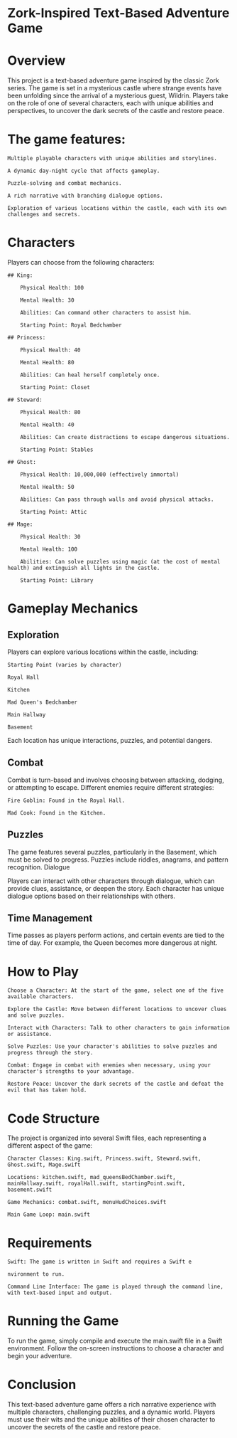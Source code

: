 # Zork-Inspired Text-Based Adventure Game

# Overview

This project is a text-based adventure game inspired by the classic Zork series. The game is set in a mysterious castle where strange events have been unfolding since the arrival of a mysterious guest, Wildrin. Players take on the role of one of several characters, each with unique abilities and perspectives, to uncover the dark secrets of the castle and restore peace.

# The game features:

    Multiple playable characters with unique abilities and storylines.

    A dynamic day-night cycle that affects gameplay.

    Puzzle-solving and combat mechanics.

    A rich narrative with branching dialogue options.

    Exploration of various locations within the castle, each with its own challenges and secrets.

# Characters

Players can choose from the following characters:

    ## King:

        Physical Health: 100

        Mental Health: 30

        Abilities: Can command other characters to assist him.

        Starting Point: Royal Bedchamber

    ## Princess:

        Physical Health: 40

        Mental Health: 80

        Abilities: Can heal herself completely once.

        Starting Point: Closet

    ## Steward:

        Physical Health: 80

        Mental Health: 40

        Abilities: Can create distractions to escape dangerous situations.

        Starting Point: Stables

    ## Ghost:

        Physical Health: 10,000,000 (effectively immortal)

        Mental Health: 50

        Abilities: Can pass through walls and avoid physical attacks.

        Starting Point: Attic

    ## Mage:

        Physical Health: 30

        Mental Health: 100

        Abilities: Can solve puzzles using magic (at the cost of mental health) and extinguish all lights in the castle.

        Starting Point: Library

# Gameplay Mechanics
## Exploration

Players can explore various locations within the castle, including:

    Starting Point (varies by character)

    Royal Hall

    Kitchen

    Mad Queen's Bedchamber

    Main Hallway

    Basement

Each location has unique interactions, puzzles, and potential dangers.
## Combat

Combat is turn-based and involves choosing between attacking, dodging, or attempting to escape. Different enemies require different strategies:

    Fire Goblin: Found in the Royal Hall.

    Mad Cook: Found in the Kitchen.

## Puzzles

The game features several puzzles, particularly in the Basement, which must be solved to progress. Puzzles include riddles, anagrams, and pattern recognition.
Dialogue

Players can interact with other characters through dialogue, which can provide clues, assistance, or deepen the story. Each character has unique dialogue options based on their relationships with others.

## Time Management

Time passes as players perform actions, and certain events are tied to the time of day. For example, the Queen becomes more dangerous at night.
# How to Play

    Choose a Character: At the start of the game, select one of the five available characters.

    Explore the Castle: Move between different locations to uncover clues and solve puzzles.

    Interact with Characters: Talk to other characters to gain information or assistance.

    Solve Puzzles: Use your character's abilities to solve puzzles and progress through the story.

    Combat: Engage in combat with enemies when necessary, using your character's strengths to your advantage.

    Restore Peace: Uncover the dark secrets of the castle and defeat the evil that has taken hold.

# Code Structure

The project is organized into several Swift files, each representing a different aspect of the game:

    Character Classes: King.swift, Princess.swift, Steward.swift, Ghost.swift, Mage.swift

    Locations: kitchen.swift, mad_queensBedChamber.swift, mainHallway.swift, royalHall.swift, startingPoint.swift, basement.swift

    Game Mechanics: combat.swift, menuHudChoices.swift

    Main Game Loop: main.swift

# Requirements

    Swift: The game is written in Swift and requires a Swift e

    nvironment to run.

    Command Line Interface: The game is played through the command line, with text-based input and output.

# Running the Game

To run the game, simply compile and execute the main.swift file in a Swift environment. Follow the on-screen instructions to choose a character and begin your adventure.

# Conclusion

This text-based adventure game offers a rich narrative experience with multiple characters, challenging puzzles, and a dynamic world. Players must use their wits and the unique abilities of their chosen character to uncover the secrets of the castle and restore peace.

